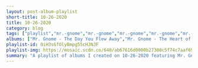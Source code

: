 ```yaml
---
layout: post-album-playlist
short-title: 10-26-2020
title: 10-26-2020
category: blog
tags: ["playlist","mr.-gnome","mr.-gnome","mr.-gnome","mr.-gnome","mr.-gnome","mr.-gnome","mr.-gnome","the-chats"]
albums: ["Mr. Gnome - The Day You Flew Away","Mr. Gnome - The Heart of a Dark Star","Mr. Gnome - Madness In Miniature","Mr. Gnome - Heave Yer Skeleton","Mr. Gnome - The Day You Flew Away","Mr. Gnome - The Heart of a Dark Star","Mr. Gnome - Madness In Miniature","The Chats - High Risk Behaviour"]
playlist-id: 0iH3sGfOlyBmpg55cHJNJF
playlist-img: https://mosaic.scdn.co/640/ab67616d0000b27308c5f74c7aaf6991a9c0fef2ab67616d0000b2730b31eacf75be8e6d073ad915ab67616d0000b273425656f90e941a96e9c18b7bab67616d0000b273e6a093418ed40e6bea8a2dd3
summary: "A playlist of albums I created on 10-26-2020 featuring Mr. Gnome, Mr. Gnome, Mr. Gnome, Mr. Gnome, Mr. Gnome, Mr. Gnome, Mr. Gnome, and The Chats."
---
```

